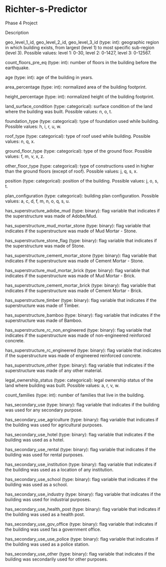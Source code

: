 # Richter-s-Predictor
Phase 4 Project 

Description

geo_level_1_id, geo_level_2_id, geo_level_3_id (type: int): geographic region in which building exists, from largest (level 1) to most specific sub-region (level 3). Possible values: level 1: 0-30, level 2: 0-1427, level 3: 0-12567.

count_floors_pre_eq (type: int): number of floors in the building before the earthquake.

age (type: int): age of the building in years.

area_percentage (type: int): normalized area of the building footprint.

height_percentage (type: int): normalized height of the building footprint.

land_surface_condition (type: categorical): surface condition of the land where the building was built. Possible values: n, o, t.

foundation_type (type: categorical): type of foundation used while building. Possible values: h, i, r, u, w.

roof_type (type: categorical): type of roof used while building. Possible values: n, q, x.

ground_floor_type (type: categorical): type of the ground floor. Possible values: f, m, v, x, z.

other_floor_type (type: categorical): type of constructions used in higher than the ground floors (except of roof). Possible values: j, q, s, x.

position (type: categorical): position of the building. Possible values: j, o, s, t.

plan_configuration (type: categorical): building plan configuration. Possible values: a, c, d, f, m, n, o, q, s, u.

has_superstructure_adobe_mud (type: binary): flag variable that indicates if the superstructure was made of Adobe/Mud.

has_superstructure_mud_mortar_stone (type: binary): flag variable that indicates if the superstructure was made of Mud Mortar - Stone.

has_superstructure_stone_flag (type: binary): flag variable that indicates if the superstructure was made of Stone.

has_superstructure_cement_mortar_stone (type: binary): flag variable that indicates if the superstructure was made of Cement Mortar - Stone.

has_superstructure_mud_mortar_brick (type: binary): flag variable that indicates if the superstructure was made of Mud Mortar - Brick.

has_superstructure_cement_mortar_brick (type: binary): flag variable that indicates if the superstructure was made of Cement Mortar - Brick.

has_superstructure_timber (type: binary): flag variable that indicates if the superstructure was made of Timber.

has_superstructure_bamboo (type: binary): flag variable that indicates if the superstructure was made of Bamboo.

has_superstructure_rc_non_engineered (type: binary): flag variable that indicates if the superstructure was made of non-engineered reinforced concrete.

has_superstructure_rc_engineered (type: binary): flag variable that indicates if the superstructure was made of engineered reinforced concrete.

has_superstructure_other (type: binary): flag variable that indicates if the superstructure was made of any other material.

legal_ownership_status (type: categorical): legal ownership status of the land where building was built. Possible values: a, r, v, w.

count_families (type: int): number of families that live in the building.

has_secondary_use (type: binary): flag variable that indicates if the building was used for any secondary purpose.

has_secondary_use_agriculture (type: binary): flag variable that indicates if the building was used for agricultural purposes.

has_secondary_use_hotel (type: binary): flag variable that indicates if the building was used as a hotel.

has_secondary_use_rental (type: binary): flag variable that indicates if the building was used for rental purposes.

has_secondary_use_institution (type: binary): flag variable that indicates if the building was used as a location of any institution.

has_secondary_use_school (type: binary): flag variable that indicates if the building was used as a school.

has_secondary_use_industry (type: binary): flag variable that indicates if the building was used for industrial purposes.

has_secondary_use_health_post (type: binary): flag variable that indicates if the building was used as a health post.

has_secondary_use_gov_office (type: binary): flag variable that indicates if the building was used fas a government office.

has_secondary_use_use_police (type: binary): flag variable that indicates if the building was used as a police station.

has_secondary_use_other (type: binary): flag variable that indicates if the building was secondarily used for other purposes.




